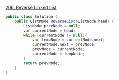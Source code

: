 [206. Reverse Linked List](https://leetcode.com/problems/reverse-linked-list)

```cs
public class Solution {
    public ListNode ReverseList(ListNode head) {
        ListNode prevNode = null;
        var currentNode = head;
        while (currentNode != null){
            var tempNode = currentNode.next;
            currentNode.next = prevNode;
            prevNode = currentNode;
            currentNode = tempNode;
        }
        return prevNode;
    }
}
```